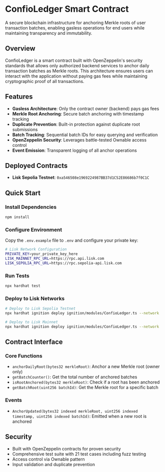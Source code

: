 # ConfioLedger Smart Contract

A secure blockchain infrastructure for anchoring Merkle roots of user transaction batches, enabling gasless operations for end users while maintaining transparency and immutability.

## Overview

ConfioLedger is a smart contract built with OpenZeppelin's security standards that allows only authorized backend services to anchor daily transaction batches as Merkle roots. This architecture ensures users can interact with the application without paying gas fees while maintaining cryptographic proof of all transactions.

## Features

- **Gasless Architecture**: Only the contract owner (backend) pays gas fees
- **Merkle Root Anchoring**: Secure batch anchoring with timestamp tracking
- **Duplicate Prevention**: Built-in protection against duplicate root submissions
- **Batch Tracking**: Sequential batch IDs for easy querying and verification
- **OpenZeppelin Security**: Leverages battle-tested Ownable access control
- **Event Emission**: Transparent logging of all anchor operations

## Deployed Contracts

- **Lisk Sepolia Testnet**: `0xa546508e1969224987BB37d1C52E86686b7f0C1C`

## Quick Start

### Install Dependencies

```bash
npm install
```

### Configure Environment

Copy the `.env.example` file to `.env` and configure your private key:

```bash
# Lisk Network Configuration
PRIVATE_KEY=your_private_key_here
LISK_MAINNET_RPC_URL=https://rpc.api.lisk.com
LISK_SEPOLIA_RPC_URL=https://rpc.sepolia-api.lisk.com
```

### Run Tests

```bash
npx hardhat test
```

### Deploy to Lisk Networks

```bash
# Deploy to Lisk Sepolia Testnet
npx hardhat ignition deploy ignition/modules/ConfioLedger.ts --network liskSepolia

# Deploy to Lisk Mainnet
npx hardhat ignition deploy ignition/modules/ConfioLedger.ts --network liskMainnet
```

## Contract Interface

### Core Functions

- `anchorDailyRoot(bytes32 merkleRoot)`: Anchor a new Merkle root (owner only)
- `getBatchCounter()`: Get the total number of anchored batches
- `isRootAnchored(bytes32 merkleRoot)`: Check if a root has been anchored
- `getBatchRoot(uint256 batchId)`: Get the Merkle root for a specific batch

### Events

- `AnchorUpdated(bytes32 indexed merkleRoot, uint256 indexed timestamp, uint256 indexed batchId)`: Emitted when a new root is anchored

## Security

- Built with OpenZeppelin contracts for proven security
- Comprehensive test suite with 21 test cases including fuzz testing
- Access control via Ownable pattern
- Input validation and duplicate prevention

